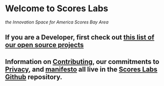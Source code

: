 # Welcome to Scores Labs #
_the Innovation Space for America Scores Bay Area_
## If you are a Developer, first check out [this list of our open source projects](projects.md)
## Information on [Contributing](contributing.md), our commitments to [Privacy](DataPrivacyAgreement.md), and [manifesto](readme.md) all live in the [Scores Labs Github](https://github.com/AmericaSCORESBayArea/scoreslabs) repository.
